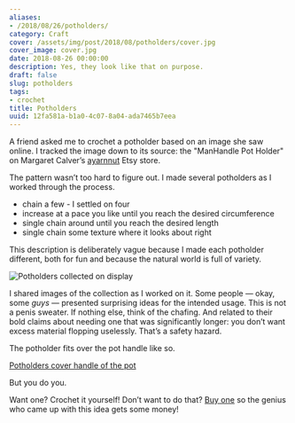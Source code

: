 ```yaml
---
aliases:
- /2018/08/26/potholders/
category: Craft
cover: /assets/img/post/2018/08/potholders/cover.jpg
cover_image: cover.jpg
date: 2018-08-26 00:00:00
description: Yes, they look like that on purpose.
draft: false
slug: potholders
tags:
- crochet
title: Potholders
uuid: 12fa581a-b1a0-4c07-8a04-ada7465b7eea
---
```


A friend asked me to crochet a potholder based on an image she saw
online. I tracked the image down to its source: the "ManHandle Pot
Holder" on Margaret Calver’s
[ayarnnut](https://www.etsy.com/shop/ayarnnut) Etsy store.

The pattern wasn’t too hard to figure out. I made several potholders as
I worked through the process.

- chain a few - I settled on four
- increase at a pace you like until you reach the desired circumference
- single chain around until you reach the desired length
- single chain some texture where it looks about right

This description is deliberately vague because I made each potholder
different, both for fun and because the natural world is full of
variety.

![Potholders collected on display](/assets/img/post/2018/08/potholders/collected.jpg)

I shared images of the collection as I worked on it. Some people — okay,
some *guys* — presented surprising ideas for the intended usage. This is
not a penis sweater. If nothing else, think of the chafing. And related
to their bold claims about needing one that was significantly longer:
you don’t want excess material flopping uselessly. That’s a safety
hazard.

The potholder fits over the pot handle like so.

[Potholders cover handle of the pot](demonstrated.jpg
  "Demonstration of usage")

But you do you.

Want one? Crochet it yourself\! Don’t want to do that? [Buy
one](https://www.etsy.com/shop/ayarnnut) so the genius who came up with
this idea gets some money\!